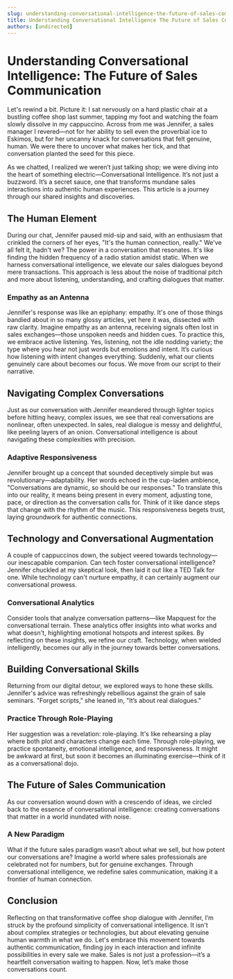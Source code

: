 ```yaml
---
slug: understanding-conversational-intelligence-the-future-of-sales-communication
title: Understanding Conversational Intelligence The Future of Sales Communication
authors: [undirected]
---
```


# Understanding Conversational Intelligence: The Future of Sales Communication

Let's rewind a bit. Picture it: I sat nervously on a hard plastic chair at a bustling coffee shop last summer, tapping my foot and watching the foam slowly dissolve in my cappuccino. Across from me was Jennifer, a sales manager I revered—not for her ability to sell even the proverbial ice to Eskimos, but for her uncanny knack for conversations that felt genuine, human. We were there to uncover what makes her tick, and that conversation planted the seed for this piece.

As we chatted, I realized we weren’t just talking shop; we were diving into the heart of something electric—Conversational Intelligence. It’s not just a buzzword. It’s a secret sauce, one that transforms mundane sales interactions into authentic human experiences. This article is a journey through our shared insights and discoveries.

## The Human Element

During our chat, Jennifer paused mid-sip and said, with an enthusiasm that crinkled the corners of her eyes, "It's the human connection, really." We've all felt it, hadn't we? The power in a conversation that resonates. It's like finding the hidden frequency of a radio station amidst static. When we harness conversational intelligence, we elevate our sales dialogues beyond mere transactions. This approach is less about the noise of traditional pitch and more about listening, understanding, and crafting dialogues that matter.

### Empathy as an Antenna

Jennifer's response was like an epiphany: empathy. It's one of those things bandied about in so many glossy articles, yet here it was, dissected with raw clarity. Imagine empathy as an antenna, receiving signals often lost in sales exchanges—those unspoken needs and hidden cues. To practice this, we embrace active listening. Yes, listening, not the idle nodding variety; the type where you hear not just words but emotions and intent. It’s curious how listening with intent changes everything. Suddenly, what our clients genuinely care about becomes our focus. We move from our script to their narrative.

## Navigating Complex Conversations

Just as our conversation with Jennifer meandered through lighter topics before hitting heavy, complex issues, we see that real conversations are nonlinear, often unexpected. In sales, real dialogue is messy and delightful, like peeling layers of an onion. Conversational intelligence is about navigating these complexities with precision.

### Adaptive Responsiveness

Jennifer brought up a concept that sounded deceptively simple but was revolutionary—adaptability. Her words echoed in the cup-laden ambience, "Conversations are dynamic, so should be our responses." To translate this into our reality, it means being present in every moment, adjusting tone, pace, or direction as the conversation calls for. Think of it like dance steps that change with the rhythm of the music. This responsiveness begets trust, laying groundwork for authentic connections.

## Technology and Conversational Augmentation

A couple of cappuccinos down, the subject veered towards technology—our inescapable companion. Can tech foster conversational intelligence? Jennifer chuckled at my skeptical look, then laid it out like a TED Talk for one. While technology can't nurture empathy, it can certainly augment our conversational prowess.

### Conversational Analytics

Consider tools that analyze conversation patterns—like Mapquest for the conversational terrain. These analytics offer insights into what works and what doesn't, highlighting emotional hotspots and interest spikes. By reflecting on these insights, we refine our craft. Technology, when wielded intelligently, becomes our ally in the journey towards better conversations.

## Building Conversational Skills

Returning from our digital detour, we explored ways to hone these skills. Jennifer's advice was refreshingly rebellious against the grain of sale seminars. "Forget scripts," she leaned in, "It’s about real dialogues."

### Practice Through Role-Playing

Her suggestion was a revelation: role-playing. It's like rehearsing a play where both plot and characters change each time. Through role-playing, we practice spontaneity, emotional intelligence, and responsiveness. It might be awkward at first, but soon it becomes an illuminating exercise—think of it as a conversational dojo.

## The Future of Sales Communication

As our conversation wound down with a crescendo of ideas, we circled back to the essence of conversational intelligence: creating conversations that matter in a world inundated with noise.

### A New Paradigm

What if the future sales paradigm wasn’t about what we sell, but how potent our conversations are? Imagine a world where sales professionals are celebrated not for numbers, but for genuine exchanges. Through conversational intelligence, we redefine sales communication, making it a frontier of human connection.

## Conclusion

Reflecting on that transformative coffee shop dialogue with Jennifer, I’m struck by the profound simplicity of conversational intelligence. It isn't about complex strategies or technologies, but about elevating genuine human warmth in what we do. Let's embrace this movement towards authentic communication, finding joy in each interaction and infinite possibilities in every sale we make. Sales is not just a profession—it’s a heartfelt conversation waiting to happen. Now, let’s make those conversations count.